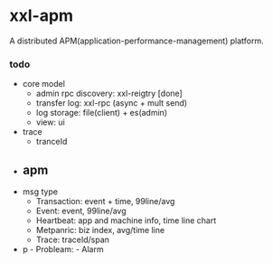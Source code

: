 # xxl-apm
A distributed APM(application-performance-management) platform.


### todo
- core model
    - admin rpc discovery: xxl-reigtry [done]
    - transfer log: xxl-rpc (async + mult send)
    - log storage: file(client) + es(admin)
    - view: ui 
- trace
    - tranceId
- apm
    - 
- msg type
    - Transaction: event + time, 99line/avg
    - Event: event, 99line/avg
    - Heartbeat: app and machine info, time line chart 
    - Metpanric: biz index, avg/time line
    - Trace: traceId/span
- p
        - Probleam: 
        - Alarm